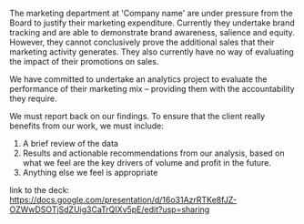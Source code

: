 The marketing department at 'Company name' are under pressure from the Board to justify their marketing expenditure.  Currently they undertake brand tracking and are able to demonstrate brand awareness, salience and equity.  However, they cannot conclusively prove the additional sales that their marketing activity generates.  They also currently have no way of evaluating the impact of their promotions on sales. 

We have committed to undertake an analytics project to evaluate the performance of their marketing mix – providing them with the accountability they require.

We must report back on our findings.  To ensure that the client really benefits from our work, we must include:

1) A brief review of the data
2) Results and actionable recommendations from our analysis, based on what we feel are the key drivers of volume and profit in the future.
3) Anything else we feel is appropriate

link to the deck: 
https://docs.google.com/presentation/d/16o31AzrRTKe8fJZ-OZWwDSOTjSdZUig3CaTrQIXv5pE/edit?usp=sharing